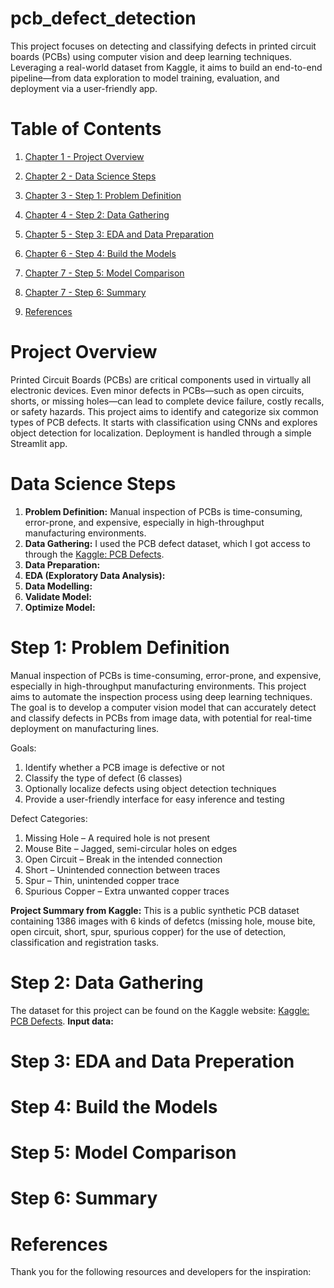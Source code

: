 # pcb_defect_detection
This project focuses on detecting and classifying defects in printed circuit boards (PCBs) using computer vision and deep learning techniques. Leveraging a real-world dataset from Kaggle, it aims to build an end-to-end pipeline—from data exploration to model training, evaluation, and deployment via a user-friendly app.

# Table of Contents
1. [Chapter 1 - Project Overview](#ch1)
1. [Chapter 2 - Data Science Steps](#ch2)
1. [Chapter 3 - Step 1: Problem Definition](#ch3)
1. [Chapter 4 - Step 2: Data Gathering](#ch4)
1. [Chapter 5 - Step 3: EDA and Data Preparation](#ch5)
1. [Chapter 6 - Step 4: Build the Models](#ch6)
1. [Chapter 7 - Step 5: Model Comparison](#ch7)
1. [Chapter 7 - Step 6: Summary](#ch8)


1. [References](#ch9)


<a id="ch1"></a>
# Project Overview
Printed Circuit Boards (PCBs) are critical components used in virtually all electronic devices. Even minor defects in PCBs—such as open circuits, shorts, or missing holes—can lead to complete device failure, costly recalls, or safety hazards.
This project aims to identify and categorize six common types of PCB defects. It starts with classification using CNNs and explores object detection for localization. Deployment is handled through a simple Streamlit app.
<a id="ch2"></a>
# Data Science Steps
1. **Problem Definition:** Manual inspection of PCBs is time-consuming, error-prone, and expensive, especially in high-throughput manufacturing environments.
2. **Data Gathering:** I used the PCB defect dataset, which I got access to through the [Kaggle: PCB Defects](https://www.kaggle.com/datasets/akhatova/pcb-defects/data).
3. **Data Preparation:**
4. **EDA (Exploratory Data Analysis):**
5. **Data Modelling:**
6. **Validate Model:**
7. **Optimize Model:**
<a id="ch3"></a>
# Step 1: Problem Definition
Manual inspection of PCBs is time-consuming, error-prone, and expensive, especially in high-throughput manufacturing environments. This project aims to automate the inspection process using deep learning techniques.
The goal is to develop a computer vision model that can accurately detect and classify defects in PCBs from image data, with potential for real-time deployment on manufacturing lines.

Goals:
1. Identify whether a PCB image is defective or not
2. Classify the type of defect (6 classes)
3. Optionally localize defects using object detection techniques
4. Provide a user-friendly interface for easy inference and testing

Defect Categories:
1. Missing Hole – A required hole is not present
2. Mouse Bite – Jagged, semi-circular holes on edges
3. Open Circuit – Break in the intended connection
4. Short – Unintended connection between traces
5. Spur – Thin, unintended copper trace
6. Spurious Copper – Extra unwanted copper traces

**Project Summary from Kaggle:**
This is a public synthetic PCB dataset containing 1386 images with 6 kinds of defetcs (missing hole, mouse bite, open circuit, short, spur, spurious copper) for the use of detection, classification and registration tasks.

<a id="ch4"></a>
# Step 2: Data Gathering
The dataset for this project can be found on the Kaggle website: [Kaggle: PCB Defects](https://www.kaggle.com/datasets/akhatova/pcb-defects/data).
**Input data:**

<a id="ch5"></a>
# Step 3: EDA and Data Preperation

<a id="ch6"></a>
# Step 4: Build the Models

<a id="ch7"></a>
# Step 5: Model Comparison 

<a id="ch8"></a>
# Step 6: Summary

<a id="ch90"></a>
# References
Thank you for the following resources and developers for the inspiration:
